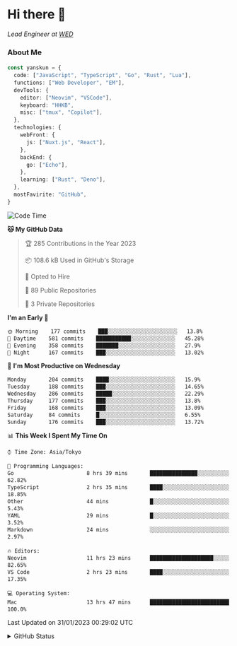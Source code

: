 # Hi there&nbsp;:wave:

_Lead Engineer at [WED](https://github.com/wedinc)_

### About Me

```ts
const yanskun = {
  code: ["JavaScript", "TypeScript", "Go", "Rust", "Lua"],
  functions: ["Web Developer", "EM"],
  devTools: {
    editor: ["Neovim", "VSCode"],
    keyboard: "HHKB",
    misc: ["tmux", "Copilot"],
  },
  technologies: {
    webFront: {
      js: ["Nuxt.js", "React"],
    },
    backEnd: {
      go: ["Echo"],
    },
    learning: ["Rust", "Deno"],
  },
  mostFavirite: "GitHub",
}
```

<!--START_SECTION:waka-->
![Code Time](http://img.shields.io/badge/Code%20Time-138%20hrs%2042%20mins-blue)

**🐱 My GitHub Data** 

> 🏆 285 Contributions in the Year 2023
 > 
> 📦 108.6 kB Used in GitHub's Storage 
 > 
> 💼 Opted to Hire
 > 
> 📜 89 Public Repositories 
 > 
> 🔑 3 Private Repositories  
 > 
**I'm an Early 🐤** 

```text
🌞 Morning    177 commits    ███░░░░░░░░░░░░░░░░░░░░░░   13.8% 
🌆 Daytime    581 commits    ███████████░░░░░░░░░░░░░░   45.28% 
🌃 Evening    358 commits    ███████░░░░░░░░░░░░░░░░░░   27.9% 
🌙 Night      167 commits    ███░░░░░░░░░░░░░░░░░░░░░░   13.02%

```
📅 **I'm Most Productive on Wednesday** 

```text
Monday       204 commits    ████░░░░░░░░░░░░░░░░░░░░░   15.9% 
Tuesday      188 commits    ███░░░░░░░░░░░░░░░░░░░░░░   14.65% 
Wednesday    286 commits    █████░░░░░░░░░░░░░░░░░░░░   22.29% 
Thursday     177 commits    ███░░░░░░░░░░░░░░░░░░░░░░   13.8% 
Friday       168 commits    ███░░░░░░░░░░░░░░░░░░░░░░   13.09% 
Saturday     84 commits     █░░░░░░░░░░░░░░░░░░░░░░░░   6.55% 
Sunday       176 commits    ███░░░░░░░░░░░░░░░░░░░░░░   13.72%

```


📊 **This Week I Spent My Time On** 

```text
⌚︎ Time Zone: Asia/Tokyo

💬 Programming Languages: 
Go                       8 hrs 39 mins       ███████████████░░░░░░░░░░   62.82% 
TypeScript               2 hrs 35 mins       ████░░░░░░░░░░░░░░░░░░░░░   18.85% 
Other                    44 mins             █░░░░░░░░░░░░░░░░░░░░░░░░   5.43% 
YAML                     29 mins             █░░░░░░░░░░░░░░░░░░░░░░░░   3.52% 
Markdown                 24 mins             ░░░░░░░░░░░░░░░░░░░░░░░░░   2.97%

🔥 Editors: 
Neovim                   11 hrs 23 mins      ████████████████████░░░░░   82.65% 
VS Code                  2 hrs 23 mins       ████░░░░░░░░░░░░░░░░░░░░░   17.35%

💻 Operating System: 
Mac                      13 hrs 47 mins      █████████████████████████   100.0%

```


 Last Updated on 31/01/2023 00:29:02 UTC
<!--END_SECTION:waka-->

<details>
<summary>GitHub Status</summary>
<picture>
  <source media="(prefers-color-scheme: dark)" srcset="https://raw.githubusercontent.com/yanskun/yanskun/master/profile-summary-card-output/nord_dark/0-profile-details.svg">
 <img src="https://raw.githubusercontent.com/yanskun/yanskun/master/profile-summary-card-output/default/0-profile-details.svg">
</picture>
<br>
<picture>
  <source media="(prefers-color-scheme: dark)" srcset="https://raw.githubusercontent.com/yanskun/yanskun/master/profile-summary-card-output/nord_dark/1-repos-per-language.svg">
 <img src="https://raw.githubusercontent.com/yanskun/yanskun/master/profile-summary-card-output/default/1-repos-per-language.svg">
</picture>
<picture>
  <source media="(prefers-color-scheme: dark)" srcset="https://raw.githubusercontent.com/yanskun/yanskun/master/profile-summary-card-output/nord_dark/2-most-commit-language.svg">
 <img src="https://raw.githubusercontent.com/yanskun/yanskun/master/profile-summary-card-output/default/2-most-commit-language.svg">
</picture>
<br>
<picture>
  <source media="(prefers-color-scheme: dark)" srcset="https://raw.githubusercontent.com/yanskun/yanskun/master/profile-summary-card-output/nord_dark/3-stats.svg">
 <img src="https://raw.githubusercontent.com/yanskun/yanskun/master/profile-summary-card-output/default/3-stats.svg">
</picture>
<picture>
  <source media="(prefers-color-scheme: dark)" srcset="https://raw.githubusercontent.com/yanskun/yanskun/master/profile-summary-card-output/nord_dark/4-productive-time.svg">
 <img src="https://raw.githubusercontent.com/yanskun/yanskun/master/profile-summary-card-output/default/4-productive-time.svg">
</picture>
</details>
